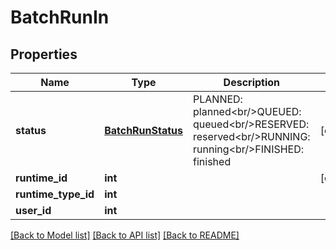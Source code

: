 # BatchRunIn


## Properties
Name | Type | Description | Notes
------------ | ------------- | ------------- | -------------
**status** | [**BatchRunStatus**](BatchRunStatus.md) | PLANNED: planned&lt;br/&gt;QUEUED: queued&lt;br/&gt;RESERVED: reserved&lt;br/&gt;RUNNING: running&lt;br/&gt;FINISHED: finished | [optional] 
**runtime_id** | **int** |  | [optional] 
**runtime_type_id** | **int** |  | 
**user_id** | **int** |  | 

[[Back to Model list]](../README.md#documentation-for-models) [[Back to API list]](../README.md#documentation-for-api-endpoints) [[Back to README]](../README.md)


